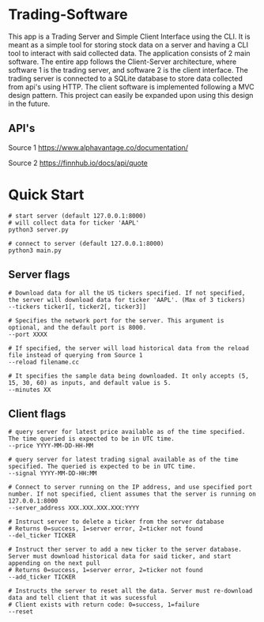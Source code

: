 # Trading-Software
This app is a Trading Server and Simple Client Interface using the CLI. It is meant as a simple tool for storing stock data on a server and having a CLI tool to interact with said collected data. The application consists of 2 main software. The entire app follows the Client-Server architecture, where software 1 is the trading server, and software 2 is the client interface. The trading server is connected to a SQLite database to store data collected from api's using HTTP. The client software is implemented following a MVC design pattern. This project can easily be expanded upon using this design in the future.

## API's
Source 1
https://www.alphavantage.co/documentation/

Source 2
https://finnhub.io/docs/api/quote

# Quick Start
```
# start server (default 127.0.0.1:8000)
# will collect data for ticker 'AAPL'
python3 server.py

# connect to server (default 127.0.0.1:8000)
python3 main.py
```
## Server flags
```
# Download data for all the US tickers specified. If not specified, the server will download data for ticker 'AAPL'. (Max of 3 tickers)
--tickers ticker1[, ticker2[, ticker3]]

# Specifies the network port for the server. This argument is optional, and the default port is 8000.
--port XXXX

# If specified, the server will load historical data from the reload file instead of querying from Source 1
--reload filename.cc

# It specifies the sample data being downloaded. It only accepts (5, 15, 30, 60) as inputs, and default value is 5.
--minutes XX
```

## Client flags
```
# query server for latest price available as of the time specified. The time queried is expected to be in UTC time.
--price YYYY-MM-DD-HH-MM

# query server for latest trading signal available as of the time specified. The queried is expected to be in UTC time.
--signal YYYY-MM-DD-HH:MM

# Connect to server running on the IP address, and use specified port number. If not specified, client assumes that the server is running on 127.0.0.1:8000
--server_address XXX.XXX.XXX.XXX:YYYY

# Instruct server to delete a ticker from the server database
# Returns 0=success, 1=server error, 2=ticker not found
--del_ticker TICKER

# Instruct ther server to add a new ticker to the server database. Server must download historical data for said ticker, and start appending on the next pull
# Returns 0=success, 1=server error, 2=ticker not found
--add_ticker TICKER

# Instructs the server to reset all the data. Server must re-download data and tell client that it was sucessful
# Client exists with return code: 0=success, 1=failure
--reset
```

